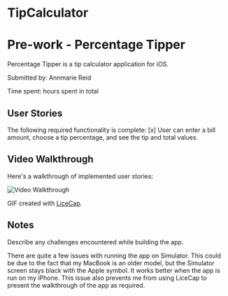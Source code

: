 # TipCalculator

# Pre-work - Percentage Tipper

Percentage Tipper is a tip calculator application for iOS.

Submitted by: Annmarie Reid

Time spent:  hours spent in total

## User Stories

The following required functionality is complete:
[x] User can enter a bill amount, choose a tip percentage, and see the tip and total values.

## Video Walkthrough 
Here's a walkthrough of implemented user stories:

<img src='http://i.imgur.com/link/to/your/gif/file.gif' title='Video Walkthrough' width='' alt='Video Walkthrough' />

GIF created with [LiceCap](http://www.cockos.com/licecap/).

## Notes
Describe any challenges encountered while building the app.

There are quite a few issues with running the app on Simulator. 
This could be due to the fact that my MacBook is an older model, but the Simulator screen stays black with the Apple symbol.
It works better when the app is run on my iPhone.
This issue also prevents me from using LiceCap to present the walkthrough of the app as required.
